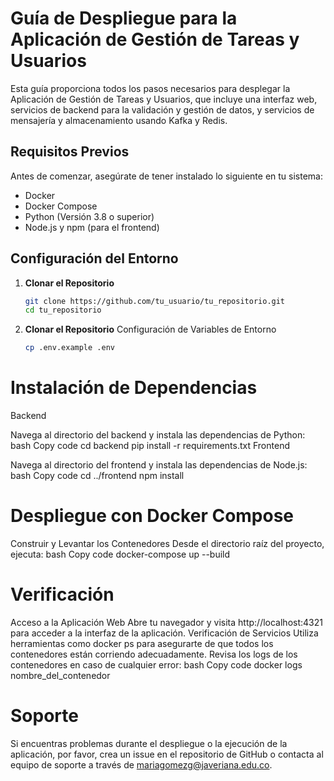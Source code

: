 # Guía de Despliegue para la Aplicación de Gestión de Tareas y Usuarios

Esta guía proporciona todos los pasos necesarios para desplegar la Aplicación de Gestión de Tareas y Usuarios, que incluye una interfaz web, servicios de backend para la validación y gestión de datos, y servicios de mensajería y almacenamiento usando Kafka y Redis.

## Requisitos Previos

Antes de comenzar, asegúrate de tener instalado lo siguiente en tu sistema:

- Docker
- Docker Compose
- Python (Versión 3.8 o superior)
- Node.js y npm (para el frontend)

## Configuración del Entorno

1. **Clonar el Repositorio**
   ```bash
   git clone https://github.com/tu_usuario/tu_repositorio.git
   cd tu_repositorio

2. **Clonar el Repositorio**
   Configuración de Variables de Entorno
   ```bash
   cp .env.example .env

# Instalación de Dependencias
Backend

Navega al directorio del backend y instala las dependencias de Python:
bash
Copy code
cd backend
pip install -r requirements.txt
Frontend

Navega al directorio del frontend y instala las dependencias de Node.js:
bash
Copy code
cd ../frontend
npm install
# Despliegue con Docker Compose
Construir y Levantar los Contenedores
Desde el directorio raíz del proyecto, ejecuta:
bash
Copy code
docker-compose up --build
# Verificación
Acceso a la Aplicación Web
Abre tu navegador y visita http://localhost:4321 para acceder a la interfaz de la aplicación.
Verificación de Servicios
Utiliza herramientas como docker ps para asegurarte de que todos los contenedores están corriendo adecuadamente.
Revisa los logs de los contenedores en caso de cualquier error:
bash
Copy code
docker logs nombre_del_contenedor
# Soporte
Si encuentras problemas durante el despliegue o la ejecución de la aplicación, por favor, crea un issue en el repositorio de GitHub o contacta al equipo de soporte a través de mariagomezg@javeriana.edu.co.

   
